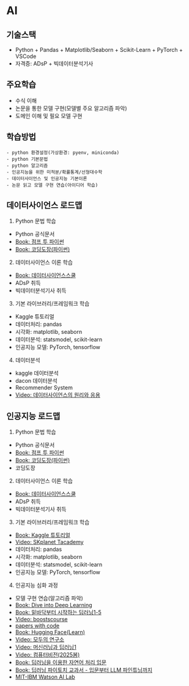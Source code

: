 # AI

## 기술스택
- Python + Pandas + Matplotlib/Seaborn + Scikit-Learn + PyTorch + VSCode
- 자격증: ADsP + 빅데이터분석기사

## 주요학습
- 수식 이해
- 논문을 통한 모델 구현(모델별 주요 알고리즘 파악)
- 도메인 이해 및 필요 모델 구현

## 학습방법
```
- python 환경설정(가상환경: pyenv, miniconda)
- python 기본문법
- python 알고리즘
- 인공지능을 위한 미적분/확률통계/선형대수학
- 데이터사이언스 및 인공지능 기본이론
- 논문 읽고 모델 구현 연습(아이디어 학습)
```

## 데이터사이언스 로드맵
1) Python 문법 학습
- Python 공식문서
- [Book: 점프 투 파이썬](https://wikidocs.net/book/1)
- [Book: 코딩도장(파이썬)](https://dojang.io/course/view.php?id=7)
2) 데이터사이언스 이론 학습
- [Book: 데이터사이언스스쿨](https://datascienceschool.net/intro.html)
- ADsP 취득
- 빅데이터분석기사 취득
3) 기본 라이브러리/프레임워크 학습
- Kaggle 튜토리얼
- 데이터처리: pandas
- 시각화: matplotlib, seaborn
- 데이터분석: statsmodel, scikit-learn
- 인공지능 모델: PyTorch, tensorflow
4) 데이터분석
- kaggle 데이터분석
- dacon 데이터분석
- Recommender System
- [Video: 데이터사이언스의 원리와 응용](https://www.youtube.com/playlist?list=PL0E_1UqNACXD3NsHhF3qUjts4Lkn6KBXR)

## 인공지능 로드맵
1) Python 문법 학습
- Python 공식문서
- [Book: 점프 투 파이썬](https://wikidocs.net/book/1)
- [Book: 코딩도장(파이썬)](https://dojang.io/course/view.php?id=7)
- 코딩도장
2) 데이터사이언스 이론 학습
- [Book: 데이터사이언스스쿨](https://datascienceschool.net/intro.html)
- ADsP 취득
- 빅데이터분석기사 취득
3) 기본 라이브러리/프레임워크 학습
- [Book: Kaggle 튜토리얼](https://www.kaggle.com/learn)
- [Video: SKplanet Tacademy](https://www.youtube.com/@SKplanetTacademy/playlists)
- 데이터처리: pandas
- 시각화: matplotlib, seaborn
- 데이터분석: statsmodel, scikit-learn
- 인공지능 모델: PyTorch, tensorflow
4) 인공지능 심화 과정
- 모델 구현 연습(알고리즘 파악)
- [Book: Dive into Deep Learning](https://d2l.ai/)
- [Book: 밑바닥부터 시작하는 딥러닝1-5](https://product.kyobobook.co.kr/detail/S000215599933)
- [Video: boostscourse](https://www.boostcourse.org/opencourse)
- [papers with code](https://paperswithcode.com/)
- [Book: Hugging Face(Learn)](https://huggingface.co/learn)
- [Video: 모두의 연구소](https://www.youtube.com/@modulabs_/videos)
- [Video: 머신러닝과 딥러닝1](https://www.youtube.com/playlist?list=PL0E_1UqNACXA5u65LBjzFCAVSZ4xuBWqj)
- [Video: 컴퓨터비전(2025봄)](https://www.youtube.com/playlist?list=PL0E_1UqNACXBhqjwBzFQ88YXWotXrKRG-)
- [Book: 딥러닝을 이용한 자연어 처리 입문](https://wikidocs.net/book/2155)
- [Book: 딥러닝 파이토치 교과서 - 입문부터 LLM 파인튜닝까지](https://wikidocs.net/book/2788)
- [MIT-IBM Watson AI Lab](https://mitibmwatsonailab.mit.edu/research/papers-code/)
